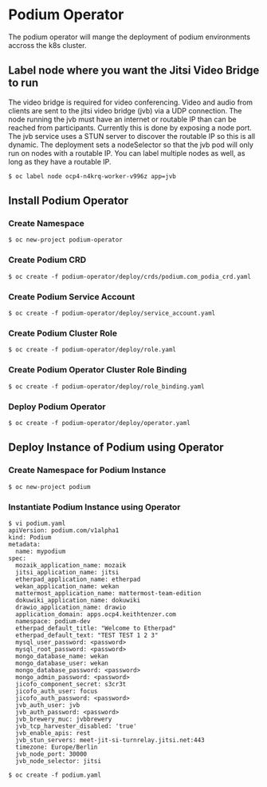 # Podium Operator
The podium operator will mange the deployment of podium environments accross the k8s cluster.

## Label node where you want the Jitsi Video Bridge to run
The video bridge is required for video conferencing. Video and audio from clients are sent to the jitsi video bridge (jvb) via a UDP connection. The node running the jvb must have an internet or routable IP than can be reached from participants. Currently this is done by exposing a node port. The jvb service uses a STUN server to discover the routable IP so this is all dynamic. The deployment sets a nodeSelector so that the jvb pod will only run on nodes with a routable IP. You can label multiple nodes as well, as long as they have a routable IP.

```$ oc label node ocp4-n4krq-worker-v996z app=jvb```

## Install Podium Operator

### Create Namespace

```$ oc new-project podium-operator```

### Create Podium CRD

```$ oc create -f podium-operator/deploy/crds/podium.com_podia_crd.yaml```

### Create Podium Service Account

```$ oc create -f podium-operator/deploy/service_account.yaml```

### Create Podium Cluster Role

```$ oc create -f podium-operator/deploy/role.yaml```

### Create Podium Operator Cluster Role Binding
```$ oc create -f podium-operator/deploy/role_binding.yaml```

### Deploy Podium Operator 
```$ oc create -f podium-operator/deploy/operator.yaml```

## Deploy Instance of Podium using Operator

### Create Namespace for Podium Instance

```$ oc new-project podium```

### Instantiate Podium Instance using Operator

```
$ vi podium.yaml
apiVersion: podium.com/v1alpha1
kind: Podium
metadata:
  name: mypodium
spec:
  mozaik_application_name: mozaik
  jitsi_application_name: jitsi
  etherpad_application_name: etherpad
  wekan_application_name: wekan
  mattermost_application_name: mattermost-team-edition
  dokuwiki_application_name: dokuwiki
  drawio_application_name: drawio
  application_domain: apps.ocp4.keithtenzer.com
  namespace: podium-dev
  etherpad_default_title: "Welcome to Etherpad"
  etherpad_default_text: "TEST TEST 1 2 3"
  mysql_user_password: <password>
  mysql_root_password: <password>
  mongo_database_name: wekan
  mongo_database_user: wekan
  mongo_database_password: <password>
  mongo_admin_password: <password>
  jicofo_component_secret: s3cr3t
  jicofo_auth_user: focus
  jicofo_auth_password: <password>
  jvb_auth_user: jvb
  jvb_auth_password: <password>
  jvb_brewery_muc: jvbbrewery
  jvb_tcp_harvester_disabled: 'true'
  jvb_enable_apis: rest
  jvb_stun_servers: meet-jit-si-turnrelay.jitsi.net:443
  timezone: Europe/Berlin
  jvb_node_port: 30000
  jvb_node_selector: jitsi
```

```$ oc create -f podium.yaml```

